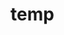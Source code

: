 # temp







































































































































































































































































